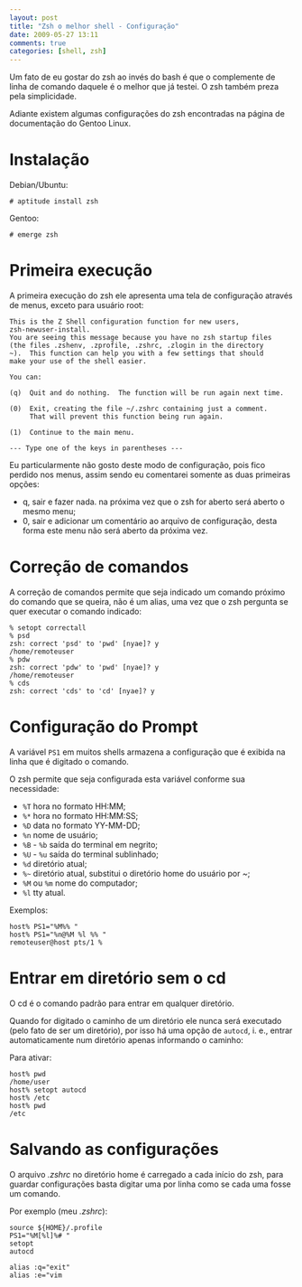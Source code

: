 ```yaml
---
layout: post
title: "Zsh o melhor shell - Configuração"
date: 2009-05-27 13:11
comments: true
categories: [shell, zsh]
---
```


Um fato de eu gostar do zsh ao invés do bash é que o complemente de linha de comando daquele é o melhor que já testei. O zsh também preza pela simplicidade.

Adiante existem algumas configurações do zsh encontradas na página de documentação do Gentoo Linux.

# Instalação

Debian/Ubuntu:

    # aptitude install zsh

Gentoo:

    # emerge zsh

# Primeira execução

A primeira execução do zsh ele apresenta uma tela de configuração através de menus, exceto para usuário root:

    This is the Z Shell configuration function for new users,
    zsh-newuser-install.
    You are seeing this message because you have no zsh startup files
    (the files .zshenv, .zprofile, .zshrc, .zlogin in the directory
    ~).  This function can help you with a few settings that should
    make your use of the shell easier.

    You can:

    (q)  Quit and do nothing.  The function will be run again next time.

    (0)  Exit, creating the file ~/.zshrc containing just a comment.
         That will prevent this function being run again.

    (1)  Continue to the main menu.

    --- Type one of the keys in parentheses ---

Eu particularmente não gosto deste modo de configuração, pois fico perdido nos menus, assim sendo eu comentarei somente as duas primeiras opções:

* q, sair e fazer nada. na próxima vez que o zsh for aberto será aberto o mesmo menu;
* 0, sair e adicionar um comentário ao arquivo de configuração, desta forma este menu não será aberto da próxima vez.

# Correção de comandos

A correção de comandos permite que seja indicado um comando próximo do comando que se queira, não é um alias, uma vez que o zsh pergunta se quer executar o comando indicado:

    % setopt correctall
    % psd
    zsh: correct 'psd' to 'pwd' [nyae]? y
    /home/remoteuser
    % pdw
    zsh: correct 'pdw' to 'pwd' [nyae]? y
    /home/remoteuser
    % cds
    zsh: correct 'cds' to 'cd' [nyae]? y

# Configuração do Prompt

A variável ``PS1`` em muitos shells armazena a configuração que é exibida na linha que é digitado o comando.

O zsh permite que seja configurada esta variável conforme sua necessidade:

* ``%T`` hora no formato HH:MM;
* ``%*`` hora no formato HH:MM:SS;
* ``%D`` data no formato YY-MM-DD;
* ``%n`` nome de usuário;
* ``%B`` - ``%b`` saída do terminal em negrito;
* ``%U`` - ``%u`` saída do terminal sublinhado;
* ``%d`` diretório atual;
* ``%~`` diretório atual, substitui o diretório home do usuário por _~_;
* ``%M`` ou ``%m`` nome do computador;
* ``%l`` tty atual.

Exemplos:

    host% PS1="%M%% "
    host% PS1="%n@%M %l %% "
    remoteuser@host pts/1 %

# Entrar em diretório sem o cd

O cd é o comando padrão para entrar em qualquer diretório.

Quando for digitado o caminho de um diretório ele nunca será executado (pelo fato de ser um diretório), por isso há uma opção de ``autocd``, i. e., entrar automaticamente num diretório apenas informando o caminho:

Para ativar:

    host% pwd
    /home/user
    host% setopt autocd
    host% /etc
    host% pwd
    /etc

# Salvando as configurações

O arquivo _.zshrc_ no diretório home é carregado a cada início do zsh, para guardar configurações basta digitar uma por linha como se cada uma fosse um comando.

Por exemplo (meu _.zshrc_):

    source ${HOME}/.profile
    PS1="%M[%l]%# " 
    setopt
    autocd

    alias :q="exit"
    alias :e="vim
